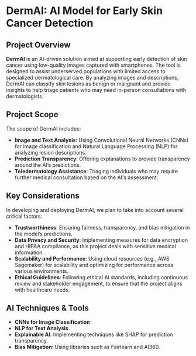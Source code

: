 # DermAI: AI Model for Early Skin Cancer Detection

## Project Overview

**DermAI** is an AI-driven solution aimed at supporting early detection of skin cancer using low-quality images captured with smartphones. The tool is designed to assist underserved populations with limited access to specialized dermatological care. By analyzing images and descriptions, DermAI can classify skin lesions as benign or malignant and provide insights to help triage patients who may need in-person consultations with dermatologists.

## Project Scope

The scope of DermAI includes:

- **Image and Text Analysis**: Using Convolutional Neural Networks (CNNs) for image classification and Natural Language Processing (NLP) for analyzing lesion descriptions.
- **Prediction Transparency**: Offering explanations to provide transparency around the AI’s predictions.
- **Teledermatology Assistance**: Triaging individuals who may require further medical consultation based on the AI's assessment.

## Key Considerations

In developing and deploying DermAI, we plan to take into account several critical factors:

- **Trustworthiness**: Ensuring fairness, transparency, and bias mitigation in the model’s predictions.
- **Data Privacy and Security**: Implementing measures for data encryption and HIPAA compliance, as this project deals with sensitive medical information.
- **Scalability and Performance**: Using cloud resources (e.g., AWS Sagemaker) for scalability and optimizing for performance across various environments.
- **Ethical Guidelines**: Following ethical AI standards, including continuous review and stakeholder engagement, to ensure that the project aligns with healthcare needs.

## AI Techniques & Tools

- **CNNs for Image Classification**
- **NLP for Text Analysis**
- **Explainable AI**: Implementing techniques like SHAP for prediction transparency.
- **Bias Mitigation**: Using libraries such as Fairlearn and AI360.

